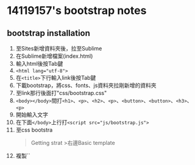 # 14119157's bootstrap notes
## bootstrap installation
1. 至Sites新增資料夾後，拉至Sublime
2. 在Sublime新增檔案(index.html)
3. 輸入html後按Tab鍵
4. ``<html lang="utf-8">``
5. 在``<title>``下行輸入link後按Tab鍵
6. 下載bootstrap，將css、fonts、js資料夾拉剛新增的資料夾
7. 至link那行後面打"css/bootstrap.css"
8. ``<body></body>``間打``<h1>``、``<p>``、``<h2>``、``<p>``、``<button>``、``<button>``、``<h3>``、``<p>``
9. 開始輸入文字
10. 在下面``</body>``上行打``<script src="js/bootstrap.js">``
11. 至css bootstra
    >Getting strat >右邊Basic template
12. 複製``<!-- jQuery (necessary for Bootstrap's JavaScript plugins) -->
    <script src="https://ajax.googleapis.com/ajax/libs/jquery/1.11.2/jquery.min.js">``
13. 在上面的``<body>``下面打``<div>``
14. 把後面的``</div>``拉至內容的結尾
15. 上面的``<div>``內打class="container"(置中)
    * ``<div class="container-fluid">``(佔滿頁面)
16. ``<div class="col-md-6">``(分欄位)加至`<h1>`上行
    * xs>768px以下、sm>768~992px、md>992~1200px、lg>1200px以上 (size)
17. ``<img src="圖片網址" style="width:100%">``
    * style="width:100%"(圖片大小)
    * ``<div class="row">``(增加可讀性，可加可不加)
    
**加間隔**     
    * 在分欄位後打col-md-offset-1(左右各縮1)     
    * 視窗拉大後跑位的調整>後面再加最前面的size，然後 - 0，
      拉大後就可正常     
      EX:``<div class='col-sm-4 col-xs-10 col-xs-offset-1 col-sm-offset-0'>``  

18. 先另開一個在css 新增檔案，書main.css >　存檔
19.　之後打 `body{
    　              font-family: "字體";
                  }` (改字體－網頁：font-family)     
20. 回至index.html 在分欄位那行裡打features(名稱以對應檔案)
21. 至components bootstrap選擇圖示後，在至index.html在任一想放的位置打`<i class="~~~~"></i>`
22. 複製`<title>`下面那行，把後面的bootstrap改main
23. 在main.css打`.features .glyphicon{
                     font-size:32px;
                     color:res;
                    }`  (改圖是大小、顏色)
24. 

